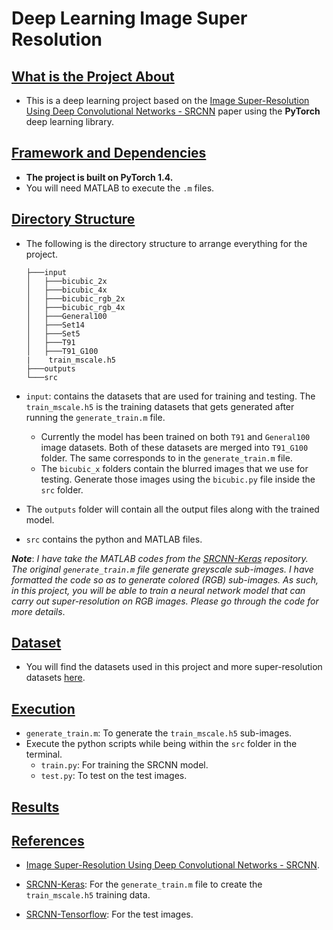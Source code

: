 # Deep Learning Image Super Resolution



## <u>What is the Project About</u>

* This is a deep learning project based on the [Image Super-Resolution Using Deep Convolutional Networks - SRCNN](http://mmlab.ie.cuhk.edu.hk/projects/SRCNN.html) paper using the **PyTorch** deep learning library.



## <u>Framework and Dependencies</u>

* **The project is built on PyTorch 1.4.** 
* You will need MATLAB to execute the `.m` files.



## <u>Directory Structure</u>

* The following is the directory structure to arrange everything for the project.

  ```
  ├───input
  │   ├───bicubic_2x
  │   ├───bicubic_4x
  │   ├───bicubic_rgb_2x
  │   ├───bicubic_rgb_4x
  │   ├───General100
  │   ├───Set14
  │   ├───Set5
  │   ├───T91
  │   ├───T91_G100
  |    train_mscale.h5
  ├───outputs
  └───src
  ```

* `input`: contains the datasets that are used for training and testing. The `train_mscale.h5` is the training datasets that gets generated after running the `generate_train.m` file. 

  * Currently the model has been trained on both `T91` and `General100` image datasets. Both of these datasets are merged into `T91_G100` folder. The same corresponds to in the `generate_train.m` file.
  * The `bicubic_x` folders contain the blurred images that we use for testing. Generate those images using the `bicubic.py` file inside the `src` folder.

* The `outputs` folder will contain all the output files along with the trained model.

* `src` contains the python and MATLAB files.

***Note***: *I have take the MATLAB codes from the [SRCNN-Keras](https://github.com/YapengTian/SRCNN-Keras) repository. The original `generate_train.m` file generate greyscale sub-images. I have formatted the code so as to generate colored (RGB) sub-images. As such, in this project, you will be able to train a neural network model that can carry out super-resolution on RGB images.*  *Please go through the code for more details*.



## <u>Dataset</u>

* You will find the datasets used in this project and more super-resolution datasets [here](https://github.com/xinntao/BasicSR/wiki/Prepare-datasets-in-LMDB-format).



## <u>Execution</u>

* `generate_train.m`: To generate the `train_mscale.h5` sub-images.
* Execute the python scripts while being within the `src` folder in the terminal.
  * `train.py`: For training the SRCNN model.
  * `test.py`: To test on the test images.



## <u>Results</u>





## <u>References</u>

* [Image Super-Resolution Using Deep Convolutional Networks - SRCNN](http://mmlab.ie.cuhk.edu.hk/projects/SRCNN.html).

* [ SRCNN-Keras](https://github.com/YapengTian/SRCNN-Keras): For the `generate_train.m` file to create the `train_mscale.h5` training data.
* [SRCNN-Tensorflow](https://github.com/jinsuyoo/SRCNN-Tensorflow): For the test images.

